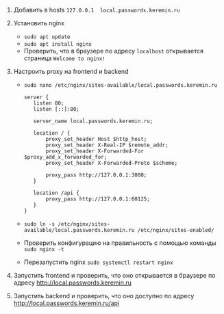 1. Добавить в hosts `127.0.0.1  local.passwords.keremin.ru`

2. Установить nginx

   - `sudo apt update`
   - `sudo apt install nginx`
   - Проверить, что в браузере по адресу `localhost` открывается страница `Welcome to nginx!`

3. Настроить proxy на frontend и backend

   - `sudo nano /etc/nginx/sites-available/local.passwords.keremin.ru`

     ```
     server {
        listen 80;
        listen [::]:80;

        server_name local.passwords.keremin.ru;

        location / {
            proxy_set_header Host $http_host;
            proxy_set_header X-Real-IP $remote_addr;
            proxy_set_header X-Forwarded-For $proxy_add_x_forwarded_for;
            proxy_set_header X-Forwarded-Proto $scheme;

            proxy_pass http://127.0.0.1:3000;
        }

        location /api {
            proxy_pass http://127.0.0.1:60125;
        }
     }
     ```

   - `sudo ln -s /etc/nginx/sites-available/local.passwords.keremin.ru /etc/nginx/sites-enabled/`

   - Проверить конфигурацию на правильность с помощью команды `sudo nginx -t`

   - Перезапустить nginx `sudo systemctl restart nginx`

4. Запустить frontend и проверить, что оно открывается в браузере по адресу http://local.passwords.keremin.ru

5. Запустить backend и проверить, что оно доступно по адресу http://local.passwords.keremin.ru/api
